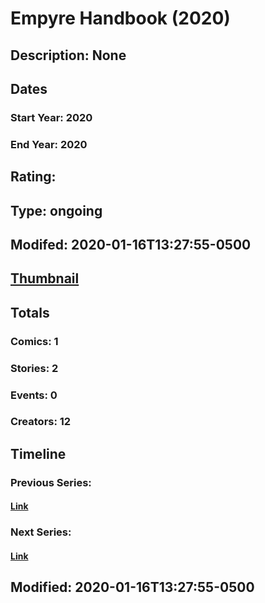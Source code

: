 # Empyre Handbook (2020)
## Description: None
## Dates
### Start Year: 2020
### End Year: 2020
## Rating: 
## Type: ongoing
## Modifed: 2020-01-16T13:27:55-0500
## [Thumbnail](http://i.annihil.us/u/prod/marvel/i/mg/b/40/image_not_available.jpg)
## Totals
### Comics: 1
### Stories: 2
### Events: 0
### Creators: 12
## Timeline
### Previous Series: 
#### [Link]()
### Next Series: 
#### [Link]()
## Modified: 2020-01-16T13:27:55-0500